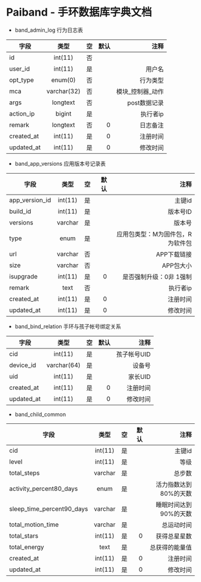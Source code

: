 # Paiband - 手环数据库字典文档
- band_admin_log 行为日志表

| 字段          | 类型           | 空  | 默认  | 注释  |
| ------------- |:-------------:| -----:|-----:|-----:|
|id      |int(11)     |否   |    |             |
|user_id |int(11) |是   |    |   用户名    |
|opt_type |enum(0) |否   |    |   行为类型    |
|mca |varchar(32) |否   |    |   模块_控制器_动作    |
|args |longtext |否   |    |   post数据记录      |
|action_ip     |bigint |是   |    |    执行者ip     |
|remark |longtext     |否   | 0  |   日志备注  |
|created_at |int(11)     |是   | 0  |   注册时间  |
|updated_at |int(11)     |是   | 0  |   修改时间  |

- band_app_versions 应用版本号记录表

| 字段          | 类型           | 空  | 默认  | 注释  |
| ------------- |:-------------:| -----:|-----:|-----:|
|app_version_id      |int(11)     |是   |    |   主键id     |
|build_id |int(11) |是   |    |   版本号ID    |
|versions |varchar |是   |    |   版本号    |
|type |enum |是   |    |   应用包类型：M为固件包，R为软件包    |
|url |varchar |否   |    |   APP下载链接      |
|size     |varchar |否    |    |    APP包大小     |
|isupgrade |int(11)     |是   | 0  |   是否强制升级：0非 1强制  |
|remark     |text |否   |    |    执行者ip     |
|created_at |int(11)     |是   | 0  |   注册时间  |
|updated_at |int(11)     |是   | 0  |   修改时间  |

- band_bind_relation 手环与孩子帐号绑定关系

| 字段          | 类型           | 空  | 默认  | 注释  |
| ------------- |:-------------:| -----:|-----:|-----:|
|cid      |int(11)     |是   |    |   孩子帐号UID     |
|device_id |varchar(64) |是   |    |   设备号    |
|uid |int(11) |是   |    |   家长UID    |
|created_at |int(11)     |是   | 0  |   注册时间  |
|updated_at |int(11)     |是   | 0  |   修改时间  |

- band_child_common 

| 字段          | 类型           | 空  | 默认  | 注释  |
| ------------- |:-------------:| -----:|-----:|-----:|
|cid      |int(11)     |是   |    |   主键id     |
|level |int(11) |是   |    |   等级    |
|total_steps |varchar |是   |    |   总步数    |
|activity_percent80_days |enum |是   |    |   活力指数达到80%的天数    |
|sleep_time_percent90_days |varchar |是   |    |   睡眠时间达到90%的天数      |
|total_motion_time     |varchar |是    |    |    总运动时间     |
|total_stars |int(11)     |是   | 0  |   获得总星星数  |
|total_energy     |text |是   |    |    总获得的能量值     |
|created_at |int(11)     |是   | 0  |   注册时间  |
|updated_at |int(11)     |是   | 0  |   修改时间  |





















































